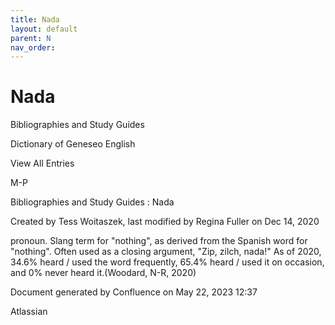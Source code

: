 ```yaml
---
title: Nada
layout: default
parent: N
nav_order:
---
```


# Nada

Bibliographies and Study Guides

Dictionary of Geneseo English

View All Entries

M-P

Bibliographies and Study Guides : Nada

Created by  Tess Woitaszek, last modified by  Regina Fuller on Dec 14, 2020

pronoun. Slang term for &quot;nothing&quot;, as derived from the Spanish word for &quot;nothing&quot;. Often used as a closing argument, &quot;Zip, zilch, nada!&quot; As of 2020, 34.6% heard / used the word frequently, 65.4% heard / used it on occasion, and 0% never heard it.(Woodard, N-R, 2020)

Document generated by Confluence on May 22, 2023 12:37

Atlassian
